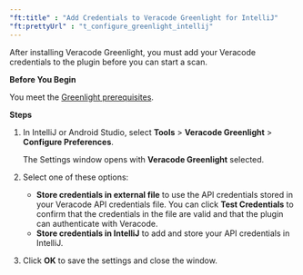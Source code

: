 ```yaml
---
"ft:title" : "Add Credentials to Veracode Greenlight for IntelliJ"
"ft:prettyUrl" : "t_configure_greenlight_intellij"
---
```

After installing Veracode Greenlight, you must add your Veracode credentials to the plugin before you can start a scan.

<p font-size="13pt"><b>Before You Begin</b></p>

You meet the [Greenlight prerequisites](https://docs.veracode.com/r/Meet_Veracode_Greenlight_Prerequisites).

<p font-size="13pt"><b>Steps</b></p>

1. In IntelliJ or Android Studio, select **Tools** > **Veracode Greenlight** > **Configure Preferences**.

    The Settings window opens with **Veracode Greenlight** selected.

2. Select one of these options:

    - **Store credentials in external file** to use the API credentials stored in your Veracode API credentials file. You can click **Test Credentials** to confirm that the credentials in the file are valid and that the plugin can authenticate with Veracode.
    - **Store credentials in IntelliJ** to add and store your API credentials in IntelliJ. 
 
3. Click **OK** to save the settings and close the window.
